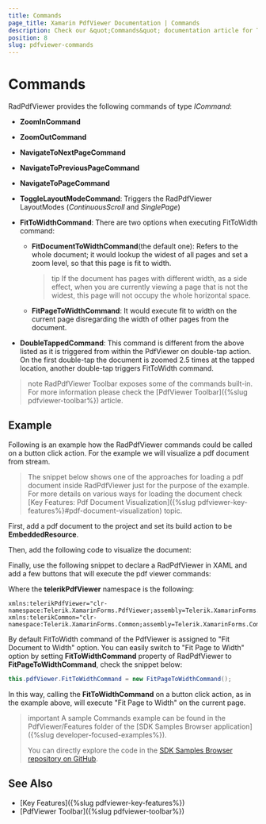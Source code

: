 ```yaml
---
title: Commands
page_title: Xamarin PdfViewer Documentation | Commands
description: Check our &quot;Commands&quot; documentation article for Telerik PdfViewer for Xamarin control.
position: 8
slug: pdfviewer-commands
---
```


# Commands

RadPdfViewer provides the following commands of type *ICommand*:

* **ZoomInCommand**
* **ZoomOutCommand**
* **NavigateToNextPageCommand**
* **NavigateToPreviousPageCommand**
* **NavigateToPageCommand**
* **ToggleLayoutModeCommand**: Triggers the RadPdfViewer LayoutModes (*ContinuousScroll* and *SinglePage*)
* **FitToWidthCommand**: There are two options when executing FitToWidth command:
	* **FitDocumentToWidthCommand**(the default one): Refers to the whole document; it would lookup the widest of all pages and set a zoom level, so that this page is fit to width. 
	
		>tip If the document has pages with different width, as a side effect, when you are currently viewing a page that is not the widest, this page will not occupy the whole horizontal space.
		
	* **FitPageToWidthCommand**: It would execute fit to width on the current page disregarding the width of other pages from the document.

* **DoubleTappedCommand**: This command is different from the above listed as it is triggered from within the PdfViewer on double-tap action. On the first double-tap the document is zoomed 2.5 times at the tapped location, another double-tap triggers FitToWidth command.

>note RadPdfViewer Toolbar exposes some of the commands built-in. For more information please check the [PdfViewer Toolbar]({%slug pdfviewer-toolbar%}) article.

## Example

Following is an example how the RadPdfViewer commands could be called on a button click action. For the example we will visualize a pdf document from stream. 

>The snippet below shows one of the approaches for loading a pdf document inside RadPdfViewer just for the purpose of the example. For more details on various ways for loading the document check [Key Features: Pdf Document Visualization]({%slug pdfviewer-key-features%}#pdf-document-visualization) topic.

First, add a pdf document to the project and set its build action to be **EmbeddedResource**.

Then, add the following code to visualize the document:

<snippet id='pdfviewer-commands'/>

Finally, use the following snippet to declare a RadPdfViewer in XAML and add a few buttons that will execute the pdf viewer commands:

<snippet id='pdfviewer-commands-xaml'/>

Where the **telerikPdfViewer** namespace is the following:

```XAML
xmlns:telerikPdfViewer="clr-namespace:Telerik.XamarinForms.PdfViewer;assembly=Telerik.XamarinForms.PdfViewer"
xmlns:telerikCommon="clr-namespace:Telerik.XamarinForms.Common;assembly=Telerik.XamarinForms.Common"
```

By default FitToWidth command of the PdfViewer is assigned to "Fit Document to Width" option. You can easily switch to "Fit Page to Width" option by setting **FitToWidthCommand** property of RadPdfViewer to **FitPageToWidthCommand**, check the snippet below:
	
```C#	
this.pdfViewer.FitToWidthCommand = new FitPageToWidthCommand();
```

In this way, calling the **FitToWidthCommand** on a button click action, as in the example above, will execute "Fit Page to Width" on the current page.
 
>important A sample Commands example can be found in the PdfViewer/Features folder of the [SDK Samples Browser application]({%slug developer-focused-examples%}).
>
>You can directly explore the code in the [SDK Samples Browser repository on GitHub](https://github.com/telerik/xamarin-forms-sdk/tree/master/XamarinSDK/SDKBrowser/SDKBrowser/Examples/PdfViewerControl/FeaturesCategory/CommandsExample).

## See Also

- [Key Features]({%slug pdfviewer-key-features%})
- [PdfViewer Toolbar]({%slug pdfviewer-toolbar%})
